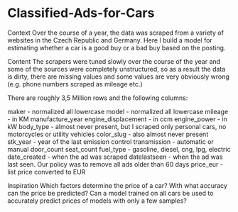 # Classified-Ads-for-Cars

Context
Over the course of a year, the data was scraped from a variety of websites in the Czech Republic and Germany.
Here I build a model for estimating whether a car is a good buy or a bad buy based on the posting.

Content
The scrapers were tuned slowly over the course of the year and some of the sources were completely unstructured, so as a result the data is dirty, there are missing values and some values are very obviously wrong (e.g. phone numbers scraped as mileage etc.)

There are roughly 3,5 Million rows and the following columns:

maker - normalized all lowercase
model - normalized all lowercase
mileage - in KM
manufacture_year
engine_displacement - in ccm
engine_power - in kW
body_type - almost never present, but I scraped only personal cars, no motorcycles or utility vehicles
color_slug - also almost never present
stk_year - year of the last emission control
transmission - automatic or manual
door_count
seat_count
fuel_type - gasoline, diesel, cng, lpg, electric
date_created - when the ad was scraped
datelastseen - when the ad was last seen. Our policy was to remove all ads older than 60 days
price_eur - list price converted to EUR

Inspiration
Which factors determine the price of a car?
With what accuracy can the price be predicted?
Can a model trained on all cars be used to accurately predict prices of models with only a few samples?
